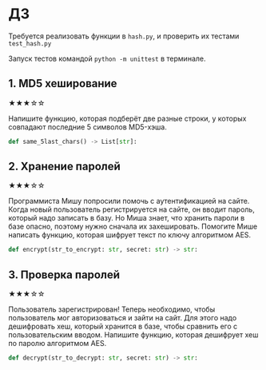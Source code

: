 # ДЗ

Требуется реализовать функции в `hash.py`, и проверить их тестами `test_hash.py`

Запуск тестов командой `python -m unittest` в терминале.

## 1. MD5 хеширование

★★★☆☆

Напишите функцию, которая подберёт две разные строки, у которых совпадают последние 5 символов MD5-хэша.

```python
def same_5last_chars() -> List[str]:
```

## 2. Хранение паролей

★★★☆☆

Программиста Мишу попросили помочь с аутентификацией на сайте. Когда новый пользователь регистрируется на сайте, он вводит пароль, который надо записать в базу. Но Миша знает, что хранить пароли в базе опасно, поэтому нужно сначала их захешировать. Помогите Мише написать функцию, которая шифрует текст по ключу алгоритмом AES.

```python
def encrypt(str_to_encrypt: str, secret: str) -> str:
```

## 3. Проверка паролей

★★★☆☆

Пользователь зарегистрирован! Теперь необходимо, чтобы пользователь мог авторизоваться и зайти на сайт. Для этого надо дешифровать хеш, который хранится в базе, чтобы сравнить его с пользовательским вводом. Напишите функцию, которая дешифрует хеш по паролю алгоритмом AES.

```python
def decrypt(str_to_decrypt: str, secret: str) -> str:
```
